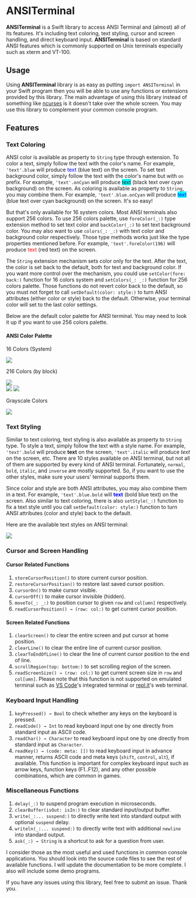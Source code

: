 # ANSITerminal

**ANSITerminal** is a Swift library to access ANSI Terminal and (almost) all of its features. It's including text coloring, text styling, cursor and screen handling, and direct keyboard input. **ANSITerminal** is based on standard ANSI features which is commonly supported on Unix terminals especially such as xterm and VT-100.

## Usage

Using **ANSITerminal** library is as easy as putting `import ANSITerminal` in your Swift program then you will be able to use any functions or extensions provided by this library. The main advantage of using this library instead of something like [ncurses](https://www.gnu.org/software/ncurses/) is it doesn't take over the whole screen. You may use this library to complement your common console program.

## Features

### Text Coloring

ANSI color is available as property to `String` type through extension. To color a text, simply follow the text with the color's name. For example, `'text'.blue` will produce <span style="color: blue">text</span> (blue text) on the screen. To set text background color, simply follow the text with the color's name but with `on` prefix. For example, `'text'.onCyan` will produce <span style="background: cyan">text</span> (black text over cyan background) on the screen. As coloring is available as property to `String`, you may combine them. For example, `'text'.blue.onCyan` will produce <span style="color: blue; background: cyan">text</span> (blue text over cyan background) on the screen. It's so easy!

But that's only available for 16 system colors. Most ANSI terminals also support 256 colors. To use 256 colors palette, use `foreColor(_:)` type extension method to set text color and `backColor(_:)` to set text background color. You may also want to use `colors(_: _:)` with text color and background color respectively. Those type methods works just like the type properties mentioned before. For example, `'text'.foreColor(196)` will produce <span style="color: #ff0000">text</span> (red text) on the screen.

The `String` extension mechanism sets color only for the text. After the text, the color is set back to the default, both for text and background color. If you want more control over the mechanism, you could use `setColor(fore: back:)` function for 16 colors system and `setColors(_: _:)` function for 256 colors palette. Those functions do not revert color back to the default, so you must not forget to call `setDefault(color: style:)` to turn ANSI attributes (either color or style) back to the default. Otherwise, your terminal color will set to the last color settings.

Below are the default color palette for ANSI terminal. You may need to look it up if you want to use 256 colors palette.

#### ANSI Color Palette

16 Colors (System)

![](Assets/colors_16.png)
<!-- <table>
  <thead style="background:#eeeeee"><td><b>Number</b></td><td><b>Name</b></td><td><b>Color</b></td><td><b>Color</b></td><td><b>Name</b></td><td><b>Number</b></td></thead>
  <tr><td>0</td><td>black  </td><td style="background-color:#000000"></td><td style="background:#808080"></td><td>darkGray    </td><td> 8</td></tr>
  <tr><td>1</td><td>red    </td><td style="background-color:#800000"></td><td style="background:#ff0000"></td><td>lightRed    </td><td> 9</td></tr>
  <tr><td>2</td><td>green  </td><td style="background-color:#008000"></td><td style="background:#00ff00"></td><td>lightGreen  </td><td>10</td></tr>
  <tr><td>3</td><td>brown  </td><td style="background-color:#808000"></td><td style="background:#ffff00"></td><td>yellow      </td><td>11</td></tr>
  <tr><td>4</td><td>blue   </td><td style="background-color:#000080"></td><td style="background:#0000ff"></td><td>lightBlue   </td><td>12</td></tr>
  <tr><td>5</td><td>magenta</td><td style="background-color:#800080"></td><td style="background:#ff00ff"></td><td>lightMagenta</td><td>13</td></tr>
  <tr><td>6</td><td>cyan   </td><td style="background-color:#008080"></td><td style="background:#00ffff"></td><td>lightCyan   </td><td>14</td></tr>
  <tr><td>7</td><td>gray   </td><td style="background-color:#c0c0c0"></td><td style="background:#ffffff"></td><td>white       </td><td>15</td></tr>
</table> -->

216 Colors (by block)

![](Assets/colors_216a.png)    
![](Assets/colors_216c.png)
![](Assets/colors_216e.png)
<!-- <table>
<thead><td><b>A</b></td><td> +0 </td><td> +1 </td><td> +2 </td><td> +3 </td><td> +4 </td><td> +5 </td><td><b>B</b></td><td> +0 </td><td> +1 </td><td> +2 </td><td> +3 </td><td> +4 </td><td> +5 </td></thead>
<tr><td> 16</td><td style="background:#000000"></td><td style="background:#00005f"></td><td style="background:#000087"></td><td style="background:#0000af"></td><td style="background:#0000d7"></td><td style="background:#0000ff"></td><td> 22</td><td style="background:#005f00"></td><td style="background:#005f5f"></td><td style="background:#005f87"></td><td style="background:#005faf"></td><td style="background:#005fd7"></td><td style="background:#005fff"></td></tr>
<tr><td> 52</td><td style="background:#5f0000"></td><td style="background:#5f005f"></td><td style="background:#5f0087"></td><td style="background:#5f00af"></td><td style="background:#5f00d7"></td><td style="background:#5f00ff"></td><td> 58</td><td style="background:#5f5f00"></td><td style="background:#5f5f5f"></td><td style="background:#5f5f87"></td><td style="background:#5f5faf"></td><td style="background:#5f5fd7"></td><td style="background:#5f5fff"></td></tr>
<tr><td> 88</td><td style="background:#870000"></td><td style="background:#87005f"></td><td style="background:#870087"></td><td style="background:#8700af"></td><td style="background:#8700d7"></td><td style="background:#8700ff"></td><td> 94</td><td style="background:#875f00"></td><td style="background:#875f5f"></td><td style="background:#875f87"></td><td style="background:#875faf"></td><td style="background:#875fd7"></td><td style="background:#875fff"></td></tr>
<tr><td>124</td><td style="background:#af0000"></td><td style="background:#af005f"></td><td style="background:#af0087"></td><td style="background:#af00af"></td><td style="background:#af00d7"></td><td style="background:#af00ff"></td><td>130</td><td style="background:#af5f00"></td><td style="background:#af5f5f"></td><td style="background:#af5f87"></td><td style="background:#af5faf"></td><td style="background:#af5fd7"></td><td style="background:#af5fff"></td></tr>
<tr><td>160</td><td style="background:#d70000"></td><td style="background:#d7005f"></td><td style="background:#d70087"></td><td style="background:#d700af"></td><td style="background:#d700d7"></td><td style="background:#d700ff"></td><td>166</td><td style="background:#d75f00"></td><td style="background:#d75f5f"></td><td style="background:#d75f87"></td><td style="background:#d75faf"></td><td style="background:#d75fd7"></td><td style="background:#d75fff"></td></tr>
<tr><td>196</td><td style="background:#ff0000"></td><td style="background:#ff005f"></td><td style="background:#ff0087"></td><td style="background:#ff00af"></td><td style="background:#ff00d7"></td><td style="background:#ff00ff"></td><td>202</td><td style="background:#ff5f00"></td><td style="background:#ff5f5f"></td><td style="background:#ff5f87"></td><td style="background:#ff5faf"></td><td style="background:#ff5fd7"></td><td style="background:#ff5fff"></td></tr>
<thead><td><b>C</b></td><td> +0 </td><td> +1 </td><td> +2 </td><td> +3 </td><td> +4 </td><td> +5 </td><td><b>D</b></td><td> +0 </td><td> +1 </td><td> +2 </td><td> +3 </td><td> +4 </td><td> +5 </td></thead>
<tr><td> 28</td><td style="background:#008700"></td><td style="background:#00875f"></td><td style="background:#008787"></td><td style="background:#0087af"></td><td style="background:#0087d7"></td><td style="background:#0087ff"></td><td> 34</td><td style="background:#00af00"></td><td style="background:#00af5f"></td><td style="background:#00af87"></td><td style="background:#00afaf"></td><td style="background:#00afd7"></td><td style="background:#00afff"></td></tr>
<tr><td> 64</td><td style="background:#5f8700"></td><td style="background:#5f875f"></td><td style="background:#5f8787"></td><td style="background:#5f87af"></td><td style="background:#5f87d7"></td><td style="background:#5f87ff"></td><td> 70</td><td style="background:#5faf00"></td><td style="background:#5faf5f"></td><td style="background:#5faf87"></td><td style="background:#5fafaf"></td><td style="background:#5fafd7"></td><td style="background:#5fafff"></td></tr>
<tr><td>100</td><td style="background:#878700"></td><td style="background:#87875f"></td><td style="background:#878787"></td><td style="background:#8787af"></td><td style="background:#8787d7"></td><td style="background:#8787ff"></td><td>106</td><td style="background:#87af00"></td><td style="background:#87af5f"></td><td style="background:#87af87"></td><td style="background:#87afaf"></td><td style="background:#87afd7"></td><td style="background:#87afff"></td></tr>
<tr><td>136</td><td style="background:#af8700"></td><td style="background:#af875f"></td><td style="background:#af8787"></td><td style="background:#af87af"></td><td style="background:#af87d7"></td><td style="background:#af87ff"></td><td>142</td><td style="background:#afaf00"></td><td style="background:#afaf5f"></td><td style="background:#afaf87"></td><td style="background:#afafaf"></td><td style="background:#afafd7"></td><td style="background:#afafff"></td></tr>
<tr><td>172</td><td style="background:#d78700"></td><td style="background:#d7875f"></td><td style="background:#d78787"></td><td style="background:#d787af"></td><td style="background:#d787d7"></td><td style="background:#d787ff"></td><td>178</td><td style="background:#d7af00"></td><td style="background:#d7af5f"></td><td style="background:#d7af87"></td><td style="background:#d7afaf"></td><td style="background:#d7afd7"></td><td style="background:#d7afff"></td></tr>
<tr><td>208</td><td style="background:#ff8700"></td><td style="background:#ff875f"></td><td style="background:#ff8787"></td><td style="background:#ff87af"></td><td style="background:#ff87d7"></td><td style="background:#ff87ff"></td><td>214</td><td style="background:#ffaf00"></td><td style="background:#ffaf5f"></td><td style="background:#ffaf87"></td><td style="background:#ffafaf"></td><td style="background:#ffafd7"></td><td style="background:#ffafff"></td></tr>
<thead><td><b>E</b></td><td> +0 </td><td> +1 </td><td> +2 </td><td> +3 </td><td> +4 </td><td> +5 </td><td><b>F</b></td><td> +0 </td><td> +1 </td><td> +2 </td><td> +3 </td><td> +4 </td><td> +5 </td></thead>
<tr><td> 40</td><td style="background:#00d700"></td><td style="background:#00d75f"></td><td style="background:#00d787"></td><td style="background:#00d7af"></td><td style="background:#00d7d7"></td><td style="background:#00d7ff"></td><td> 46</td><td style="background:#00ff00"></td><td style="background:#00ff5f"></td><td style="background:#00ff87"></td><td style="background:#00ffaf"></td><td style="background:#00ffd7"></td><td style="background:#00ffff"></td></tr>
<tr><td> 76</td><td style="background:#5fd700"></td><td style="background:#5fd75f"></td><td style="background:#5fd787"></td><td style="background:#5fd7af"></td><td style="background:#5fd7d7"></td><td style="background:#5fd7ff"></td><td> 82</td><td style="background:#5fff00"></td><td style="background:#5fff5f"></td><td style="background:#5fff87"></td><td style="background:#5fffaf"></td><td style="background:#5fffd7"></td><td style="background:#5fffff"></td></tr>
<tr><td>112</td><td style="background:#87d700"></td><td style="background:#87d75f"></td><td style="background:#87d787"></td><td style="background:#87d7af"></td><td style="background:#87d7d7"></td><td style="background:#87d7ff"></td><td>118</td><td style="background:#87ff00"></td><td style="background:#87ff5f"></td><td style="background:#87ff87"></td><td style="background:#87ffaf"></td><td style="background:#87ffd7"></td><td style="background:#87ffff"></td></tr>
<tr><td>148</td><td style="background:#afd700"></td><td style="background:#afd75f"></td><td style="background:#afd787"></td><td style="background:#afd7af"></td><td style="background:#afd7d7"></td><td style="background:#afd7ff"></td><td>154</td><td style="background:#afff00"></td><td style="background:#afff5f"></td><td style="background:#afff87"></td><td style="background:#afffaf"></td><td style="background:#afffd7"></td><td style="background:#afffff"></td></tr>
<tr><td>184</td><td style="background:#d7d700"></td><td style="background:#d7d75f"></td><td style="background:#d7d787"></td><td style="background:#d7d7af"></td><td style="background:#d7d7d7"></td><td style="background:#d7d7ff"></td><td>190</td><td style="background:#d7ff00"></td><td style="background:#d7ff5f"></td><td style="background:#d7ff87"></td><td style="background:#d7ffaf"></td><td style="background:#d7ffd7"></td><td style="background:#d7ffff"></td></tr>
<tr><td>220</td><td style="background:#ffd700"></td><td style="background:#ffd75f"></td><td style="background:#ffd787"></td><td style="background:#ffd7af"></td><td style="background:#ffd7d7"></td><td style="background:#ffd7ff"></td><td>226</td><td style="background:#ffff00"></td><td style="background:#ffff5f"></td><td style="background:#ffff87"></td><td style="background:#ffffaf"></td><td style="background:#ffffd7"></td><td style="background:#ffffff"></td></tr>
</table> -->

Grayscale Colors

![](Assets/colors_256g.png)
<!-- <table>
  <tr><td>»</td><td>232</td><td>233</td><td>234</td><td>235</td><td>236</td><td>237</td><td>238</td><td>239</td><td>240</td><td>241</td><td>242</td><td>243</td></tr>
  <tr><td>Black to Gray</td><td style="background:#080808"></td><td style="background:#121212"></td><td style="background:#1c1c1c"></td><td style="background:#262626"></td><td style="background:#303030"></td><td style="background:#3a3a3a"></td><td style="background:#444444"></td><td style="background:#4e4e4e"></td><td style="background:#585858"></td><td style="background:#626262"></td><td style="background:#6c6c6c"></td><td style="background:#767676"></td></tr>
  <tr><td>Gray to White</td><td style="background:#808080"></td><td style="background:#8a8a8a"></td><td style="background:#949494"></td><td style="background:#9e9e9e"></td><td style="background:#a8a8a8"></td><td style="background:#b2b2b2"></td><td style="background:#bcbcbc"></td><td style="background:#c6c6c6"></td><td style="background:#d0d0d0"></td><td style="background:#dadada"></td><td style="background:#e4e4e4"></td><td style="background:#eeeeee"></td></tr>
  <tr><td>«</td><td>244</td><td>245</td><td>246</td><td>247</td><td>248</td><td>249</td><td>250</td><td>251</td><td>252</td><td>253</td><td>254</td><td>255</td></tr>
</table> -->

### Text Styling

Similar to text coloring, text styling is also available as property to `String` type. To style a text, simply follow the text with a style name. For example, `'text'.bold` will produce **text** on the screen, `'text'.italic` will produce *text* on the screen, etc. There are 10 styles available on ANSI terminal, but not all of them are supported by every kind of ANSI terminal. Fortunately, `normal`, `bold`, `italic`, and `inverse` are mostly supported. So, if you want to use the other styles, make sure your users' terminal supports them.

Since color and style are both ANSI attributes, you may also combine them in a text. For example, `'text'.blue.bold` will <span style="color: blue">**text**</span> (bold blue text) on the screen. Also similar to text coloring, there is also `setStyle(_:)` function to fix a text style until you call `setDefault(color: style:)` function to turn ANSI attributes (color and style) back to the default.

Here are the available text styles on ANSI terminal:

![](Assets/styles_10.png)
<!-- <table>
  <thead style="background:#eeeeee"><td><b>Set</b></td><td><b>Result</b></td><td><b>Unset</b></td></thead>
  <tr><td>normal</td>   <td>text</td>                                           <td><i>unset all</i></td></tr>
  <tr><td>bold</td>     <td><b>text</b></td>                                    <td>noBold</td></tr>
  <tr><td>dim</td>      <td><span style="color: gray">text</span></td>          <td>noDim</td></tr>
  <tr><td>italic</td>   <td><i>text</i></td>                                    <td>noItalic</td></tr>
  <tr><td>underline</td><td><u>text</u></td>                                    <td>noUnderline</td></tr>
  <tr><td>blink</td>    <td><blink>text</blink></td>                            <td>noBlink</td></tr>
  <tr><td>overline</td> <td><span style="text-decoration: overline">text</span></td><td>noOverline</td></tr>
  <tr><td>inverse</td>  <td><span style="color: #eeeeee; background: #333333">text</span></td><td>noInverse</td></tr>
  <tr><td>hidden</td>   <td><span style="color: #eeeeee">text</span></td>       <td>noHidden</td></tr>
  <tr><td>strike</td>   <td><s>text</s></td>                                    <td>noStrike</td></tr>
</table> -->

### Cursor and Screen Handling

#### Cursor Related Functions

1. `storeCursorPosition()` to store current cursor position.
2. `restoreCursorPosition()` to restore last saved cursor position.
3. `cursorOn()` to make cursor visible.
4. `cursorOff()` to make cursor invisible (hidden).
5. `moveTo(_: _:)` to position cursor to given `row` and `col[umn]` respectively.
6. `readCursorPosition() → (row: col:)` to get current cursor position.

#### Screen Related Functions

1. `clearScreen()` to clear the entire screen and put cursor at home position.
2. `clearLine()` to clear the entire line of current cursor position.
3. `clearToEndOfLine()` to clear the line of current cursor position to the end of line.
4. `scrollRegion(top: bottom:)` to set scrolling region of the screen.
5. `readScreenSize() → (row: col:)` to get current screen size in `row` and `col[umn]`. Please note that this function is not supported on emulated terminal such as [VS Code](https://code.visualstudio.com/)'s integrated terminal or [repl.it](replit.com)'s web terminal.

### Keyboard Input Handling

1. `keyPressed() → Bool` to check whether any keys on the keyboard is pressed.
2. `readCode() → Int` to read keyboard input one by one directly from standard input as ASCII code.
3. `readChar() → Character` to read keyboard input one by one directly from standard input as `Character`.
4. `readKey() → (code: meta: [])` to read keyboard input in advance manner, returns ASCII code and meta keys (`shift`, `control`, `alt`), if available. This function is important for complex keyboard input such as arrow keys, function keys (F1..F12), and any other possible combinations, which are common in games.

### Miscellaneous Functions

1. `delay(_:)` to suspend program execution in microseconds.
2. `clearBuffer(isOut: isIn:)` to clear standard input/output buffer.
3. `write(_:... suspend:)` to directly write text into standard output with optional `suspend` delay.
4. `writeln(_:... suspend:)` to directly write text with additional `newline` into standard output.
5. `ask(_:) → String` is a shortcut to ask for a question from user.

I consider those as the most useful and used functions in common console applications. You should look into the source code files to see the rest of available functions. I will update the documentation to be more complete. I also will include some demo programs.

If you have any issues using this library, feel free to submit an issue. Thank you.
